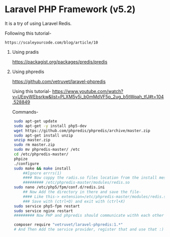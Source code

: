 # Laravel PHP Framework (v5.2)

It is a try of using Laravel Redis.

Following this tutorial- 

    https://scaleyourcode.com/blog/article/10

1. Using pradis 

    https://packagist.org/packages/predis/predis

2. Using phpredis

    https://github.com/vetruvet/laravel-phpredis

    Using this tutorial-
        https://www.youtube.com/watch?v=UEpyWEbsrkw&list=PLXM5y5j_b0mMdVF5p_2ug_b5tWqah_tfJ#t=104.528849


    Commands-

```bash
    sudo apt-get update
    sudo apt-get -y install php5-dev
    wget https://github.com/phpredis/phpredis/archive/master.zip
    sudo apt-get install unzip
    unzip master.zip
    sudo rm master.zip
    sudo mv phpredis-master/ /etc
    cd /etc/phpredis-master/
    phpize
    ./configure
    sudo make && make install
        ##Ignore errrs(1)
        #### Now coppy the radis.so files location from the install messages like -
        ######### /etc/phpredis-master/modules/redis.so
    sudo nano /etc/php5/fpm/conf.d/redis.ini
        ## Now Add the directory in there and save the file-
        #### Like this-> extension=/etc/phpredis-master/modules/redis.so
        ### Save with (ctrl+O) and exit with (ctrl+X)
    sudo service php5-fpm restart
    sudo service nginx restart
    ######### Now PHP and phpredis should communicate withh each other

    composer require "vetruvet/laravel-phpredis:1.*"
    # And Then Add the service provider, register that and use that :)
```